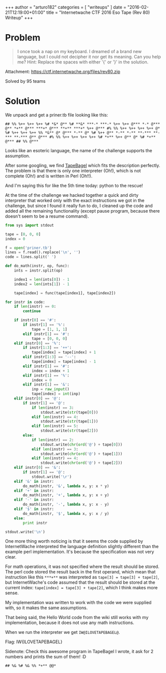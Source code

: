 +++
author = "arturo182"
categories = [ "writeups" ]
date = "2016-02-21T12:19:00+01:00"
title = "Internetwache CTF 2016 Eso Tape (Rev 80) Writeup"
+++

# Problem

>  I once took a nap on my keyboard. I dreamed of a brand new language, but I could not decipher it nor get its meaning. Can you help me? Hint: Replace the spaces with either '{' or '}' in the solution.

Attachment: https://ctf.internetwache.org/files/rev80.zip

Solved by 95 teams

# Solution

We unpack and get a priner.tb file looking like this:

~~~none
## %% %++ %++ %++ %# *&* @** %# **&* ***-* ***-* %++ %++ @*** *-* @*** @** *+** @*** ***+* @*** **+** ***+* %++ @*** #% %% %++ %++ %++ %++ @* %# %++ %++ %++ %% *&** @* @*** *-** @* %# %++ @** *-** *-** **-*** **-*** **-*** @** @*** #% %% %++ %++ %++ %++ %# *+** %++ @** @* %# *+** @*** ## %% @***
~~~

Looks like an esoteric language, the name of the challenge supports the assumption.

After some googling, we find [TapeBagel](https://esolangs.org/wiki/TapeBagel) which fits the description perfectly. The problem is that there is only one interpreter (Oh!), which is not complete (Oh!) and is written in Perl (Oh!!).

And I'm saying this for like the 5th time today: python to the rescue!

At the time of the challenge we hacked together a quick and dirty interpreter that worked only with the exact instructions we got in the challenge, but since I found it really fun to do, I cleaned up the code and added all the remaining functionality (except pause program, because there doesn't seem to be a resume command).

~~~python
from sys import stdout

tape = [0, 0, 0]
index = 0

f = open('priner.tb')
lines = f.read().replace('\n', '')
code = lines.split(' ')

def do_math(instr, op, func):
    ints = instr.split(op)

    index1 = len(ints[0]) - 1
    index2 = len(ints[1]) - 1

    tape[index] = func(tape[index1], tape[index2])

for instr in code:
    if len(instr) == 0:
        continue

    if instr[0] == '#':
        if instr[1] == '%':
            tape = [1, 1, 1]
        elif instr[1] == '#':
            tape = [0, 0, 0]
    elif instr[0] == '%':
        if instr[1:3] == '++':
            tape[index] = tape[index] + 1
        elif instr[1:3] == '--':
            tape[index] = tape[index] - 1
        elif instr[1] == '#':
            index = index + 1
        elif instr[1] == '%':
            index = 0
        elif instr[1] == '&':
            inp = raw_input()
            tape[index] = int(inp)
    elif instr[0] == '@':
        if instr[1] == '@':
            if len(instr) == 3:
                stdout.write(str(tape[0]))
            elif len(instr) == 4:
                stdout.write(str(tape[1]))
            elif len(instr) == 5:
                stdout.write(str(tape[2]))
        else:
            if len(instr) == 2:
                stdout.write(chr(ord('@') + tape[0]))
            elif len(instr) == 3:
                stdout.write(chr(ord('@') + tape[1]))
            elif len(instr) == 4:
                stdout.write(chr(ord('@') + tape[2]))
    elif instr[0] == '&':
        if instr[1] == '@':
            stdout.write('\r')
    elif '&' in instr:
        do_math(instr, '&', lambda x, y: x * y)
    elif '+' in instr:
        do_math(instr, '+', lambda x, y: x + y)
    elif '-' in instr:
        do_math(instr, '-', lambda x, y: x - y)
    elif '$' in instr:
        do_math(instr, '$', lambda x, y: x / y)
    else:
        print instr

stdout.write('\n')
~~~

One more thing worth noticing is that it seems the code supplied by InternetWache interpreted the language definition slightly different than the example perl implementation. It's because the specification was not very clear.

For math operations, it was not specified where the result should be stored. The perl code stored the result back in the first operand, which mean that instruction like this `***+**` was interpreted as `tape[3] = tape[3] + tape[2]`, but InternetWache's code assumed that the result should be stored at the current index: `tape[index] = tape[3] + tape[2]`, which I think makes more sense.

My implementation was written to work with the code we were supplied with, so it makes the same assumptions.

That being said, the Hello World code from the wiki still works with my implementation, because it does not use any math instructions.

When we run the interpreter we get `IW@ILOVETAPEBAGEL@`.

Flag: IW{ILOVETAPEBAGEL}

Sidenote: Check this awesome program in TapeBagel I wrote, it ask for 2 numbers and prints the sum of them! :D

~~~none
## %& %# %& %% *+** @@*
~~~